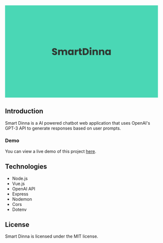 
![Alt text](client/assets/banner.png)
## Introduction

Smart Dinna is a AI powered chatbot web application that uses OpenAI's GPT-3 API to generate responses based on user prompts.

### Demo

You can view a live demo of this project [here](https://smart-dinna-ai-chatbot-d23j-gtm0g41t4-starlove54.vercel.app/).

## Technologies 

-   Node.js
-   Vue.js
-   OpenAI API
-   Express
-   Nodemon
-   Cors
-   Dotenv

## License

Smart Dinna is licensed under the MIT license.
